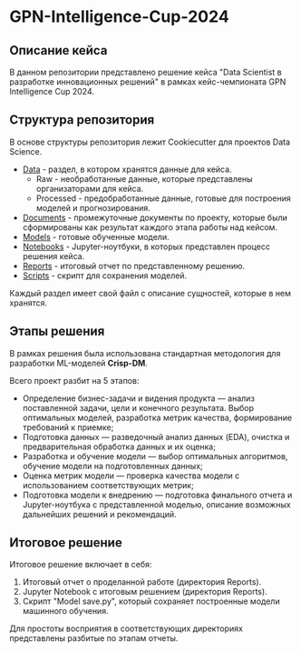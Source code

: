 # GPN-Intelligence-Cup-2024
## Описание кейса

В данном репозитории представлено решение кейса "Data Scientist в разработке инновационных решений" в рамках кейс-чемпионата GPN Intelligence Cup 2024. 


## Структура репозитория

В основе структуры репозитория лежит Cookiecutter для проектов Data Science.

- [Data](https://github.com/Theocroft/GPN-Intelligence-Cup-2024/blob/main/Data/ReadME.md) - раздел, в котором хранятся данные для кейса.
  - Raw - необработанные данные, которые представлены организаторами для кейса.
  - Processed - предобработанные данные, готовые для построения моделей и прогнозирования. 
- [Documents](https://github.com/Theocroft/GPN-Intelligence-Cup-2024/blob/main/Documents/ReadME.md) - промежуточные документы по проекту, которые были сформированы как результат каждого этапа работы над кейсом.
- [Models](https://github.com/Theocroft/GPN-Intelligence-Cup-2024/blob/main/Models/1.%20README.md) - готовые обученные модели.  
- [Notebooks](https://github.com/Theocroft/GPN-Intelligence-Cup-2024/blob/main/Notebooks/README.md) - Jupyter-ноутбуки, в которых представлен процесс решения кейса.
- [Reports]() - итоговый отчет по представленному решению. 
- [Scripts](https://github.com/Theocroft/GPN-Intelligence-Cup-2024/blob/main/Scripts/Model%20save.py) - скрипт для сохранения моделей. 

Каждый раздел имеет свой файл с описание сущностей, которые в нем хранятся.

## Этапы решения

В рамках решения была использована стандартная методология для разработки ML-моделей **Crisp-DM**. 

Всего проект разбит на 5 этапов:
- Определение бизнес-задачи и видения продукта — анализ поставленной задачи, цели и конечного результата. Выбор оптимальных моделей, разработка метрик качества, формирование требований к приемке;
- Подготовка данных — разведочный анализ данных (EDA), очистка и предварительная обработка данных и их оценка;
- Разработка и обучение модели — выбор оптимальных алгоритмов, обучение модели на подготовленных данных;
- Оценка метрик модели — проверка качества модели с использованием соответствующих метрик;
- Подготовка модели к внедрению — подготовка финального отчета и Jupyter-ноутбука с представленной моделью, описание возможных дальнейших решений и рекомендаций.

## Итоговое решение

Итоговое решение включает в себя:
1. Итоговый отчет о проделанной работе (директория Reports). 
2. Jupyter Notebook c итоговым решением (директория Reports). 
3. Скрипт "Model save.py", который сохраняет построенные модели машинного обучения. 

Для простоты восприятия в соответствующих директориях представлены разбитые по этапам отчеты. 
